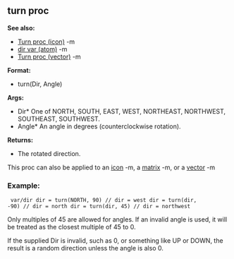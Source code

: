 ## turn proc
**See also:**
*   [Turn proc (icon)](/ref/icon/proc/Turn.md) -m
*   [dir var (atom)](/ref/atom/var/dir.md) -m
*   [Turn proc (vector)](/ref/vector/proc/Turn.md) -m
<!-- -->
**Format:**
*   turn(Dir, Angle)
<!-- -->
**Args:**
*   Dir* One of NORTH, SOUTH, EAST, WEST, NORTHEAST, NORTHWEST,
    SOUTHEAST, SOUTHWEST.
*   Angle* An angle in degrees (counterclockwise rotation).
<!-- -->
**Returns:**
*   The rotated direction.


This proc can also be applied to an [icon](/ref/proc/turn/icon.md) -m, a
[matrix](/ref/proc/turn/matrix.md) -m, or a [vector](/ref/proc/turn/vector.md) -m
### Example:

```
 var/dir dir = turn(NORTH, 90) // dir = west dir = turn(dir,
-90) // dir = north dir = turn(dir, 45) // dir = northwest 
```



Only multiples of 45 are allowed for angles. If an invalid
angle is used, it will be treated as the closest multiple of 45 to 0.


If the supplied Dir is invalid, such as 0, or something like UP
or DOWN, the result is a random direction unless the angle is also 0.